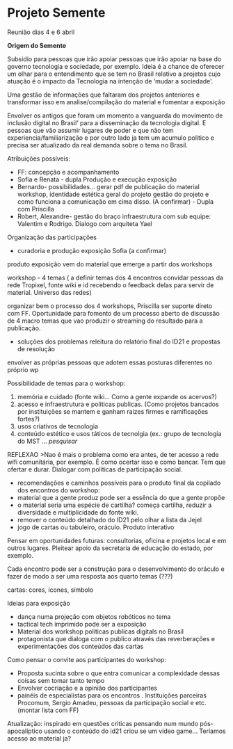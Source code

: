 # Projeto Semente

Reunião dias 4 e 6 abril

**Origem do Semente**

Subsidio para pessoas que irão apoiar pessoas que irão apoiar na base do governo tecnologia e sociedade, por exemplo.  Ideia é a chance de oferecer um olhar para o entendimento que se tem no Brasil relativo a projetos cujo atuação é o impacto da Tecnologia na intenção de ‘mudar a sociedade’.

Uma gestão de informações que faltaram dos projetos anteriores e transformar isso em analise/compilação do material e fomentar a exposição

Envolver os antigos que foram um momento a vanguarda do movimento de inclusão digital no Brasil’ para a disseminação da tecnologia digital. E pessoas que vão assumir lugares de poder  e que não tem experiencia/familiarização e por outro lado ja tem um acumulo politico e precisa ser atualizado da real demanda sobre o tema no Brasil.

Atribuições possíveis:

- FF: concepção e acompanhamento
- Sofia e Renata - dupla Produção e execução exposição
- Bernardo-  possibilidades… gerar pdf de publicação do material workshop, identidade estética geral do projeto gestão do projeto e como funciona a comunicação em cima disso. (A confirmar) -  Dupla com Priscilla 
- Robert, Alexandre- gestão do braço infraestrutura com sub equipe: Valentim e Rodrigo. Dialogo com arquiteta Yael

Organização das participações

- curadoria e produção exposição Sofia (a confirmar)

produto exposição vem do material que emerge a partir dos workshops

workshop - 4 temas ( a definir temas dos 4 encontros convidar pessoas da rede Tropixel, fonte wiki e id recebendo o feedback delas para servir de material. Universo das redes)

organizar bem o processo dos 4 workshops, Priscilla ser suporte direto com FF. Oportunidade para fomento de um processo aberto de discussão de 4 macro temas que vao produzir o streaming do resultado para a publicação.

- soluções dos problemas releitura do relatório final do ID21 e propostas de resolução

envolver as próprias pessoas que adotem essas posturas diferentes no próprio wp

Possibilidade de temas para o workshop:

1. memória e cuidado (fonte wiki… Como a gente expande os acervos?)
2. acesso e infraestrutura e politicas publicas. (Como projetos bancados por instituições se mantem e ganham raizes firmes e ramificações fortes?)
3. usos criativos de tecnologia
4. conteúdo estético e usos táticos de tecnolgia (ex.: grupo de tecnologia do MST … *pesquisar*

REFLEXAO >Nao é mais o problema como era antes, de ter acesso a rede wifi comunitária, por exemplo. É como ocertar isso e como bancar.  Tem que ofertar e durar.  Dialogar com politicas de participação social. 

- recomendações e caminhos possíveis para o produto final da copilado dos encontros do workshop:
- material que a gente produz pode ser a essência do que a gente propõe
- o material seria uma espécie de cartilha?  começa cartilha, reduzir a diversidade e multiplicidade do fonte wiki.
- remover o conteúdo detalhado do ID21 pelo olhar a lista da Jejel
- jogo de cartas ou tabuleiro, oráculo. Produto interativo

Pensar em oportunidades futuras: consultorias, oficina e projetos local e em outros lugares. Pleitear apoio da secretaria de educação do estado, por exemplo. 

Cada encontro pode ser a construção para o desenvolvimento do oráculo e fazer de modo a ser uma resposta aos quarto temas (???)

cartas: cores, ícones, símbolo


Ideias para exposição 

- dança numa projeção com objetos robóticos no tema
- tactical tech imprimido pode ser a exposição
- Material dos workshop politicas publicas digitals no Brasil
- protagonista que dialoga com o publico através das reverberações e experimentações dos conteúdos das cartas

Como pensar o convite aos participantes do workshop:

- Proposta sucinta sobre o que entra comunicar a complexidade dessas coisas sem tomar tanto tempo  
- Envolver cocriação e a opinião dos participantes
- painéis de especialistas para os encontros . Instituições parceiras Procomum, Sergio Amadeu, pessoas da participação social  e etc. (montar lista com FF)

Atualização:  inspirado em questões criticas pensando num mundo pós-apocalíptico usando o conteúdo do id21 criou se um vídeo game... Teríamos acesso ao material ja?